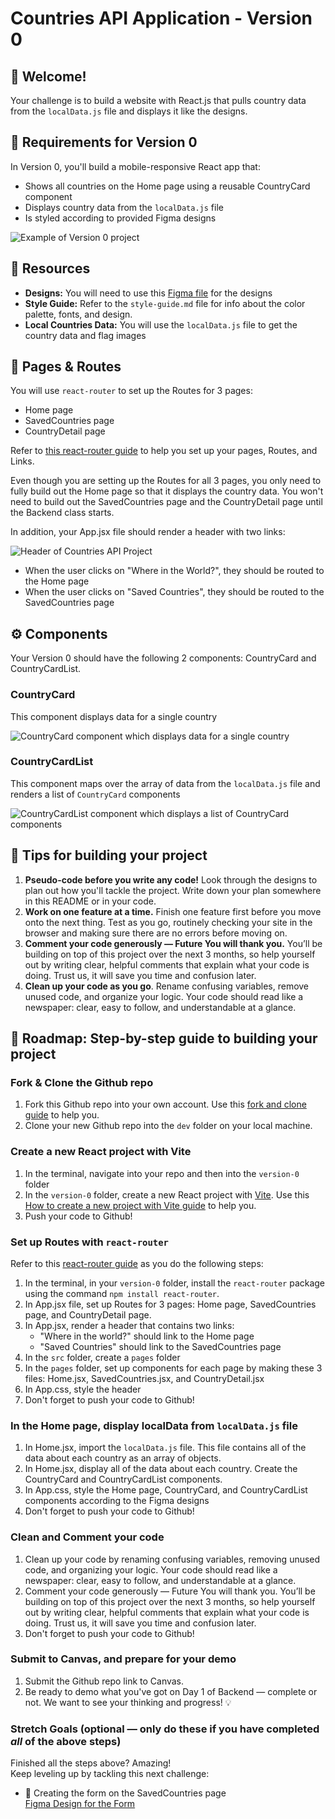 # Countries API Application - Version 0

## 👋 Welcome!

Your challenge is to build a website with React.js that pulls country data from the `localData.js` file and displays it like the designs.

## 🎯 Requirements for Version 0

In Version 0, you'll build a mobile-responsive React app that:

- Shows all countries on the Home page using a reusable CountryCard component
- Displays country data from the `localData.js` file 
- Is styled according to provided Figma designs

![Example of Version 0 project](https://github.com/user-attachments/assets/79094b58-6856-4491-8fa5-0a394f85f0b9)

## 🔗 Resources

- **Designs:** You will need to use this [Figma file](https://www.figma.com/design/YuEMNteoQic0h6RRiYprpV/Countries-API-Project?node-id=1045-2&p=f&t=T2oSD2lU7TuxaG13-0) for the designs
- **Style Guide:** Refer to the `style-guide.md` file for info about the color palette, fonts, and design.
- **Local Countries Data:** You will use the `localData.js` file to get the country data and flag images

## 📖 Pages & Routes 

You will use `react-router` to set up the Routes for 3 pages: 
- Home page
- SavedCountries page
- CountryDetail page

Refer to [this react-router guide](https://docs.google.com/document/d/18jxCUA0bebCyYaIHy8aaKMgOQH4w5-b-iCGDWpV4K4M/edit?tab=t.hbxxe6vmm0fq#heading=h.snu4ai1ffrgi) to help you set up your pages, Routes, and Links. 

Even though you are setting up the Routes for all 3 pages, you only need to fully build out the Home page so that it displays the country data. You won't need to build out the SavedCountries page and the CountryDetail page until the Backend class starts. 

In addition, your App.jsx file should render a header with two links: 

![Header of Countries API Project](https://github.com/user-attachments/assets/2a6311a4-70a1-48a5-8f9a-3b44bbad6a3e)

- When the user clicks on "Where in the World?", they should be routed to the Home page
- When the user clicks on "Saved Countries", they should be routed to the SavedCountries page

## ⚙️ Components 

Your Version 0 should have the following 2 components: CountryCard and CountryCardList. 

### CountryCard 

This component displays data for a single country 

![CountryCard component which displays data for a single country](https://github.com/user-attachments/assets/78528aa5-655c-4b2c-add7-319bfde63143)

### CountryCardList 

This component maps over the array of data from the `localData.js` file and renders a list of `CountryCard` components

![CountryCardList component which displays a list of CountryCard components](https://github.com/user-attachments/assets/b69c6d6b-e06c-440f-8b1a-a342fc16f245)


## 📝 Tips for building your project

1. **Pseudo-code before you write any code!** Look through the designs to plan out how you'll tackle the project. Write down your plan somewhere in this README or in your code.
2. **Work on one feature at a time.** Finish one feature first before you move onto the next thing. Test as you go, routinely checking your site in the browser and making sure there are no errors before moving on. 
3. **Comment your code generously — Future You will thank you.** You’ll be building on top of this project over the next 3 months, so help yourself out by writing clear, helpful comments that explain what your code is doing. Trust us, it will save you time and confusion later.
4. **Clean up your code as you go**. Rename confusing variables, remove unused code, and organize your logic. Your code should read like a newspaper: clear, easy to follow, and understandable at a glance.


## 🚀 Roadmap: Step-by-step guide to building your project

### Fork & Clone the Github repo 
1. Fork this Github repo into your own account. Use this [fork and clone guide](https://docs.google.com/document/d/18jxCUA0bebCyYaIHy8aaKMgOQH4w5-b-iCGDWpV4K4M/edit?tab=t.55gk3qetux2a#heading=h.wbbot8ebr58a) to help you.
2. Clone your new Github repo into the `dev` folder on your local machine. 

### Create a new React project with Vite 
1. In the terminal, navigate into your repo and then into the `version-0` folder
2. In the `version-0` folder, create a new React project with [Vite](https://vite.dev/). Use this [How to create a new project with Vite guide](https://docs.google.com/document/d/18jxCUA0bebCyYaIHy8aaKMgOQH4w5-b-iCGDWpV4K4M/edit?tab=t.rxwa6murqe1y#heading=h.wvxq6966uco7) to help you. 
3. Push your code to Github!

### Set up Routes with `react-router`
Refer to this [react-router guide](https://docs.google.com/document/d/18jxCUA0bebCyYaIHy8aaKMgOQH4w5-b-iCGDWpV4K4M/edit?tab=t.hbxxe6vmm0fq#heading=h.snu4ai1ffrgi) as you do the following steps:
1. In the terminal, in your `version-0` folder, install the `react-router` package using the command `npm install react-router`. 
2. In App.jsx file, set up Routes for 3 pages: Home page, SavedCountries page, and CountryDetail page.
3. In App.jsx, render a header that contains two links:
     - "Where in the world?" should link to the Home page
     - "Saved Countries" should link to the SavedCountries page
4. In the `src` folder, create a `pages` folder
5. In the `pages` folder, set up components for each page by making these 3 files: Home.jsx, SavedCountries.jsx, and CountryDetail.jsx
6. In App.css, style the header 
7. Don't forget to push your code to Github!

### In the Home page, display localData from `localData.js` file
1. In Home.jsx, import the `localData.js` file. This file contains all of the data about each country as an array of objects.  
2. In Home.jsx, display all of the data about each country. Create the CountryCard and CountryCardList components. 
3. In App.css, style the Home page, CountryCard, and CountryCardList components according to the Figma designs
4. Don't forget to push your code to Github!

### Clean and Comment your code
1. Clean up your code by renaming confusing variables, removing unused code, and organizing your logic. Your code should read like a newspaper: clear, easy to follow, and understandable at a glance.
2. Comment your code generously — Future You will thank you. You’ll be building on top of this project over the next 3 months, so help yourself out by writing clear, helpful comments that explain what your code is doing. Trust us, it will save you time and confusion later.
3. Don't forget to push your code to Github! 

### Submit to Canvas, and prepare for your demo 
1. Submit the Github repo link to Canvas.
2. Be ready to demo what you've got on Day 1 of Backend — complete or not. We want to see your thinking and progress! 💡 

### Stretch Goals (optional — only do these if you have completed _all_ of the above steps)

Finished all the steps above? Amazing!   
Keep leveling up by tackling this next challenge:
- 🧾 Creating the form on the SavedCountries page  
  [Figma Design for the Form](https://www.figma.com/design/YuEMNteoQic0h6RRiYprpV/Countries-API-Project?node-id=1-329&t=eKfO5eJcdQC03CrI-4)

